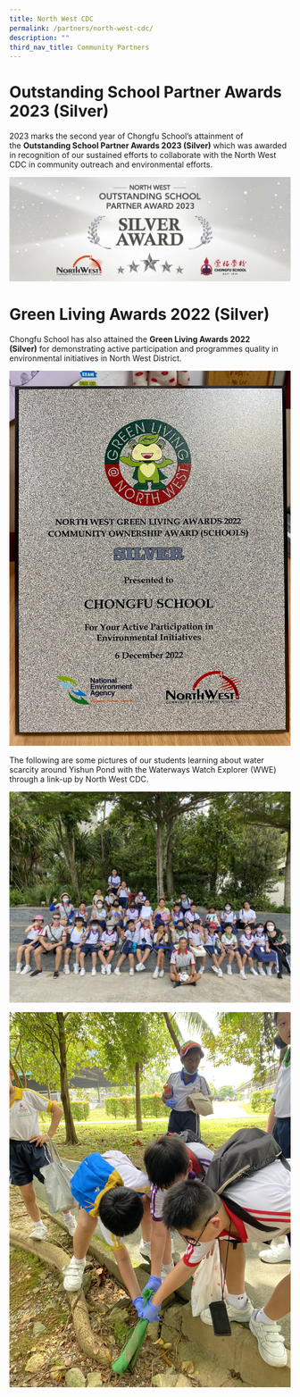 ```yaml
---
title: North West CDC
permalink: /partners/north-west-cdc/
description: ""
third_nav_title: Community Partners
---
```

# Outstanding School Partner Awards 2023 (Silver)
2023 marks the second year of Chongfu School’s attainment of the **Outstanding School Partner Awards 2023 (Silver)** which was awarded in recognition of our sustained efforts to collaborate with the North West CDC in community outreach and environmental efforts.

![Outstanding School Partner Awards 2023 (Silver)](/images/NorthWestCDC_SilverAward.png)

# Green Living Awards 2022 (Silver)

Chongfu School has also attained the **Green Living Awards 2022 (Silver)** for demonstrating active participation and programmes quality in environmental initiatives in North West District.

![North West CDC Green Living Awards 2022, Silver Plaque ](/images/NWCDC_GreenLivingAwards_SilverPlaque.jpeg)

The following are some pictures of our students learning about water scarcity around Yishun Pond with the Waterways Watch Explorer (WWE) through a link-up by North West CDC.

![Students in active participation at the program](/images/Students_GreenLiving1.jpeg)

![Students in active participation at the program](/images/Students_GreenLiving2.jpeg)